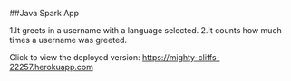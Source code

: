 ##Java Spark App

1.It greets in a username with a language selected.
2.It counts how much times a username was greeted.

Click to view the deployed version:
https://mighty-cliffs-22257.herokuapp.com 

